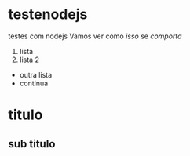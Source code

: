 # testenodejs
testes com nodejs
Vamos ver como *isso* se _comporta_

1. lista
2. lista 2
  - outra lista
  - continua
  
# titulo

## sub titulo
